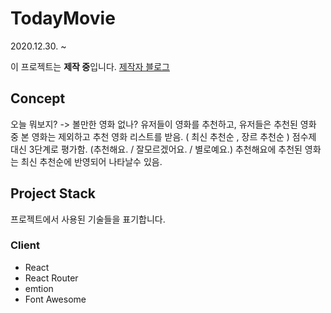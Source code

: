 # TodayMovie

2020.12.30. ~

이 프로젝트는 **제작 중**입니다.
[제작자 블로그](https://ryuwoongstory.tistory.com/)

## Concept

오늘 뭐보지? -> 볼만한 영화 없나?
유저들이 영화를 추천하고, 유저들은 추천된 영화 중 본 영화는 제외하고 추천 영화 리스트를 받음. ( 최신 추천순 , 장르 추천순 )
점수제 대신 3단계로 평가함. (추천해요. / 잘모르겠어요. / 별로예요.)
추천해요에 추천된 영화는 최신 추천순에 반영되어 나타날수 있음.

## Project Stack

프로젝트에서 사용된 기술들을 표기합니다.

### Client

- React
- React Router
- emtion
- Font Awesome
